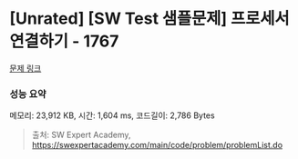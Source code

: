 # [Unrated] [SW Test 샘플문제] 프로세서 연결하기 - 1767 

[문제 링크](https://swexpertacademy.com/main/code/problem/problemDetail.do?contestProbId=AV4suNtaXFEDFAUf) 

### 성능 요약

메모리: 23,912 KB, 시간: 1,604 ms, 코드길이: 2,786 Bytes



> 출처: SW Expert Academy, https://swexpertacademy.com/main/code/problem/problemList.do